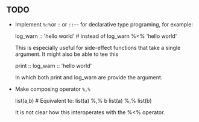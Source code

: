 
## TODO

 * Implement `%:%`or `:` or `::`-- 
   for declarative type programing, for example: 

     log_warn :: 'hello world'    # instead of 
     log_warn %<% 'hello world'

   This is especially useful for side-effect functions that take a single argument. It might also be able to tee this
    
     print :: log_warn :: 'hello world' 

   In which both print and log_warn are  provide the argument.


 * Make composing operator `%,%`

    list(a,b)       # Equivalent to:
    list(a) %,% b 
    list(a) %,% list(b)

   It is not clear how this interoperates with the %<% operator.


